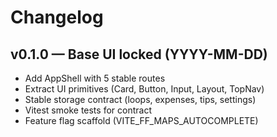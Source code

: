 # Changelog

## v0.1.0 — Base UI locked (YYYY-MM-DD)
- Add AppShell with 5 stable routes
- Extract UI primitives (Card, Button, Input, Layout, TopNav)
- Stable storage contract (loops, expenses, tips, settings)
- Vitest smoke tests for contract
- Feature flag scaffold (VITE_FF_MAPS_AUTOCOMPLETE)
